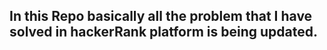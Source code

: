 ## In this Repo basically all the problem that I have solved in hackerRank platform is being updated.
